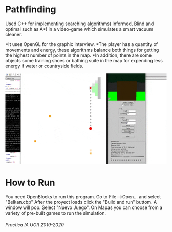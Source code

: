 # Pathfinding
Used C++ for implementing searching algorithms( Informed, Blind and optimal such as A*) in a video-game which simulates a smart vacuum cleaner.

*It uses OpenGL for the graphic interview.
*The player has a quantity of movements and energy, these algorithms balance both things for getting the highest number of points in the map.
*In addition, there are some objects some training shoes or bathing suite in the map for expending less energy if water or countryside fields.

![](Belkan.gif)

# How to Run

You need OpenBlocks to run this program. Go to File-->Open... and select "Belkan.cbp" 
After the proyect loads click the "Build and run" buttom.
A window will pop. Select "Nuevo Juego".
On Mapas you can choose from a variety of pre-built games to run the simulation.


<h6>Practica IA UGR 2019-2020<h6>
